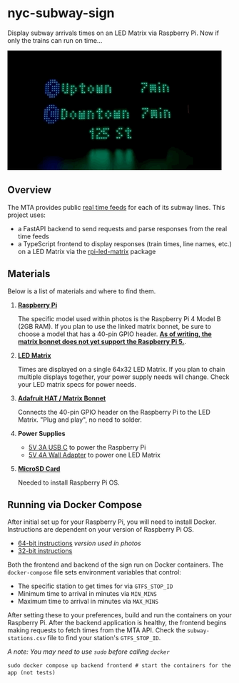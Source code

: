 # nyc-subway-sign
Display subway arrivals times on an LED Matrix via Raspberry Pi. Now if only the trains can run on time...

![](demo.gif)

## Overview
The MTA provides public [real time feeds](https://api.mta.info/#/subwayRealTimeFeeds) for each of its subway lines. This project uses:
- a FastAPI backend to send requests and parse responses from the real time feeds 
- a TypeScript frontend to display responses (train times, line names, etc.) on a LED Matrix via the [rpi-led-matrix](https://www.npmjs.com/package/rpi-led-matrix) package

## Materials
Below is a list of materials and where to find them. 

1. [**Raspberry Pi**](https://www.adafruit.com/product/4292)

    The specific model used within photos is the Raspberry Pi 4 Model B (2GB RAM). If you plan to use the linked matrix bonnet, be sure to choose a model that has a 40-pin GPIO header. [**As of writing, the matrix bonnet does not yet support the Raspberry Pi 5.**](https://github.com/hzeller/rpi-rgb-led-matrix/issues/1603). 


2. [**LED Matrix**](https://www.adafruit.com/product/2278)
    
    Times are displayed on a single 64x32 LED Matrix. If you plan to chain multiple displays together, your power supply needs will change. Check your LED matrix specs for power needs.

3. [**Adafruit HAT / Matrix Bonnet**](https://www.adafruit.com/product/3211)
    
    Connects the 40-pin GPIO header on the Raspberry Pi to the LED Matrix. "Plug and play", no need to solder. 

4. **Power Supplies**

    - [5V 3A USB C](https://www.amazon.com/gp/product/B08523QCT6/) to power the Raspberry Pi
    - [5V 4A Wall Adapter](https://www.amazon.com/gp/product/B087LY41PV/) to power one LED Matrix


5. [**MicroSD Card**](https://www.amazon.com/gp/product/B08TJTB8XS/)
    
    Needed to install Raspberry Pi OS.


## Running via Docker Compose
After initial set up for your Raspberry Pi, you will need to install Docker. Instructions are dependent on your version of Raspberry Pi OS. 

- [64-bit instructions](https://docs.docker.com/engine/install/debian/) *version used in photos*
- [32-bit instructions](https://docs.docker.com/engine/install/raspberry-pi-os/)

Both the frontend and backend of the sign run on Docker containers. The `docker-compose` file sets environment variables that control:

- The specific station to get times for via `GTFS_STOP_ID`
- Minimum time to arrival in minutes via `MIN_MINS`
- Maximum time to arrival in minutes via `MAX_MINS`

After setting these to your preferences, build and run the containers on your Raspberry Pi. After the backend application is healthy, the frontend begins making requests to fetch times from the MTA API. Check the `subway-stations.csv` file to find your station's `GTFS_STOP_ID`.

*A note: You may need to use `sudo` before calling `docker`*

```
sudo docker compose up backend frontend # start the containers for the app (not tests)
```

